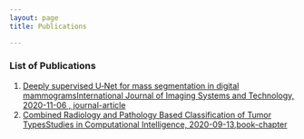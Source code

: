 ```yaml
---
layout: page
title: Publications

---
```

### List of Publications

1. [Deeply supervised U‐Net for mass segmentation in digital mammogramsInternational Journal of Imaging Systems and Technology,  2020-11-06 , journal-article](https://onlinelibrary.wiley.com/doi/10.1002/ima.22516)
2. [Combined Radiology and Pathology Based Classification of Tumor TypesStudies in Computational Intelligence, 2020-09-13,book-chapter](https://link.springer.com/chapter/10.1007%2F978-981-15-6321-8_6 )



